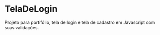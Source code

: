 # TelaDeLogin
Projeto para portifólio, tela de login e tela de cadastro em Javascript com suas validações. 
